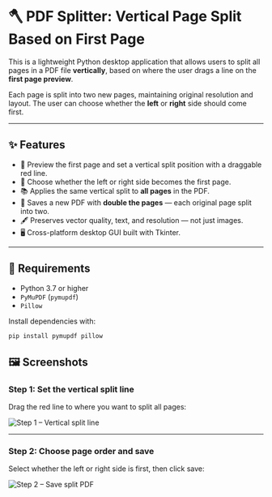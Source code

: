 # 🪓 PDF Splitter: Vertical Page Split Based on First Page

This is a lightweight Python desktop application that allows users to split all pages in a PDF file **vertically**, based on where the user drags a line on the **first page preview**.

Each page is split into two new pages, maintaining original resolution and layout. The user can choose whether the **left** or **right** side should come first.

---

## ✨ Features

- 📄 Preview the first page and set a vertical split position with a draggable red line.
- 🔀 Choose whether the left or right side becomes the first page.
- 📚 Applies the same vertical split to **all pages** in the PDF.
- 🧱 Saves a new PDF with **double the pages** — each original page split into two.
- 🖋️ Preserves vector quality, text, and resolution — not just images.
- 🖥️ Cross-platform desktop GUI built with Tkinter.

---

## 🧰 Requirements

- Python 3.7 or higher  
- `PyMuPDF` (`pymupdf`)  
- `Pillow`  

Install dependencies with:

```bash
pip install pymupdf pillow
```

## 🖼️ Screenshots

### Step 1: Set the vertical split line  
Drag the red line to where you want to split all pages:

![Step 1 – Vertical split line](https://github.com/user-attachments/assets/a605c37e-50d2-4bd4-98b0-b556c1a8cc5f)

---

### Step 2: Choose page order and save  
Select whether the left or right side is first, then click save:

![Step 2 – Save split PDF](https://github.com/user-attachments/assets/5a474375-8edf-4f89-a654-a747b567b5aa)
